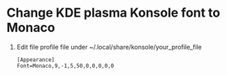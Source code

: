 # Change KDE plasma Konsole font to Monaco

1. Edit file profile file under ~/.local/share/konsole/your_profile_file
    ```
    [Appearance]
    Font=Monaco,9,-1,5,50,0,0,0,0,0
    ```


